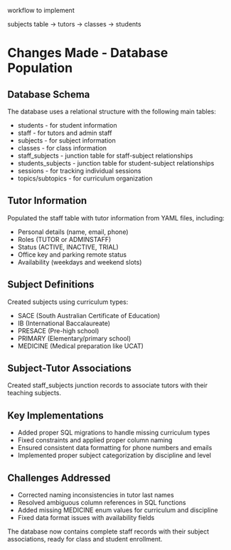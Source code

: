 workflow to implement


subjects table -> tutors -> classes -> students

# Changes Made - Database Population

## Database Schema
The database uses a relational structure with the following main tables:
- students - for student information
- staff - for tutors and admin staff
- subjects - for subject information
- classes - for class information
- staff_subjects - junction table for staff-subject relationships
- students_subjects - junction table for student-subject relationships
- sessions - for tracking individual sessions
- topics/subtopics - for curriculum organization

## Tutor Information
Populated the staff table with tutor information from YAML files, including:
- Personal details (name, email, phone)
- Roles (TUTOR or ADMINSTAFF)
- Status (ACTIVE, INACTIVE, TRIAL)
- Office key and parking remote status
- Availability (weekdays and weekend slots)

## Subject Definitions
Created subjects using curriculum types:
- SACE (South Australian Certificate of Education)
- IB (International Baccalaureate)
- PRESACE (Pre-high school)
- PRIMARY (Elementary/primary school)
- MEDICINE (Medical preparation like UCAT)

## Subject-Tutor Associations
Created staff_subjects junction records to associate tutors with their teaching subjects.

## Key Implementations
- Added proper SQL migrations to handle missing curriculum types
- Fixed constraints and applied proper column naming
- Ensured consistent data formatting for phone numbers and emails
- Implemented proper subject categorization by discipline and level

## Challenges Addressed
- Corrected naming inconsistencies in tutor last names
- Resolved ambiguous column references in SQL functions
- Added missing MEDICINE enum values for curriculum and discipline
- Fixed data format issues with availability fields

The database now contains complete staff records with their subject associations, ready for class and student enrollment.
